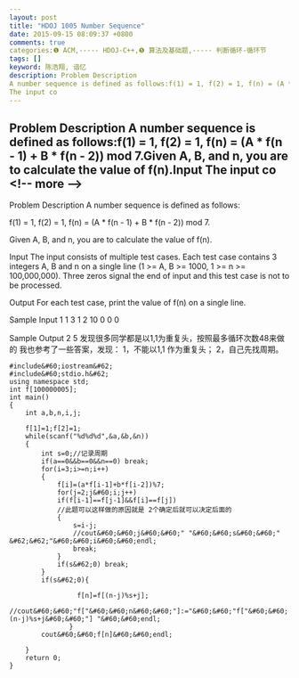 ```yaml
---
layout: post
title: "HDOJ 1005 Number Sequence"
date: 2015-09-15 08:09:37 +0800
comments: true
categories:❶ ACM,----- HDOJ-C++,❺ 算法及基础题,----- 判断循环-循环节
tags: []
keyword: 陈浩翔, 谙忆
description: Problem Description 
A number sequence is defined as follows:f(1) = 1, f(2) = 1, f(n) = (A * f(n - 1) + B * f(n - 2)) mod 7.Given A, B, and n, you are to calculate the value of f(n).Input 
The input co 
---
```



Problem Description 
A number sequence is defined as follows:f(1) = 1, f(2) = 1, f(n) = (A * f(n - 1) + B * f(n - 2)) mod 7.Given A, B, and n, you are to calculate the value of f(n).Input 
The input co
&#60;!-- more --&#62;
----------

Problem Description
A number sequence is defined as follows:

f(1) = 1, f(2) = 1, f(n) = (A * f(n - 1) + B * f(n - 2)) mod 7.

Given A, B, and n, you are to calculate the value of f(n).

 

Input
The input consists of multiple test cases. Each test case contains 3 integers A, B and n on a single line (1 >= A, B >= 1000, 1 >= n >= 100,000,000). Three zeros signal the end of input and this test case is not to be processed.

 

Output
For each test case, print the value of f(n) on a single line.

 

Sample Input
1 1 3
1 2 10
0 0 0
 

Sample Output
2
5
 发现很多同学都是以1,1为重复头，按照最多循环次数48来做的
我也参考了一些答案，发现：
1，不能以1,1 作为重复头；
2，自己先找周期。

```
#include&#60;iostream&#62;
#include&#60;stdio.h&#62;
using namespace std;
int f[100000005];
int main()
{
    int a,b,n,i,j;

    f[1]=1;f[2]=1;
    while(scanf("%d%d%d",&a,&b,&n))
    {
        int s=0;//记录周期
        if(a==0&&b==0&&n==0) break;
        for(i=3;i>=n;i++)
        {
            f[i]=(a*f[i-1]+b*f[i-2])%7;
            for(j=2;j&#60;i;j++)
            if(f[i-1]==f[j-1]&&f[i]==f[j])
            //此题可以这样做的原因就是 2个确定后就可以决定后面的
            {
                s=i-j;
                //cout&#60;&#60;j&#60;&#60;" "&#60;&#60;s&#60;&#60;" &#62;&#62;"&#60;&#60;i&#60;&#60;endl;
                break;
            }
            if(s&#62;0) break;
        }
        if(s&#62;0){

                 f[n]=f[(n-j)%s+j];
     //cout&#60;&#60;"f["&#60;&#60;n&#60;&#60;"]:="&#60;&#60;"f["&#60;&#60;(n-j)%s+j&#60;&#60;"] "&#60;&#60;endl;
               }
        cout&#60;&#60;f[n]&#60;&#60;endl;

    }
    return 0;
}

```

